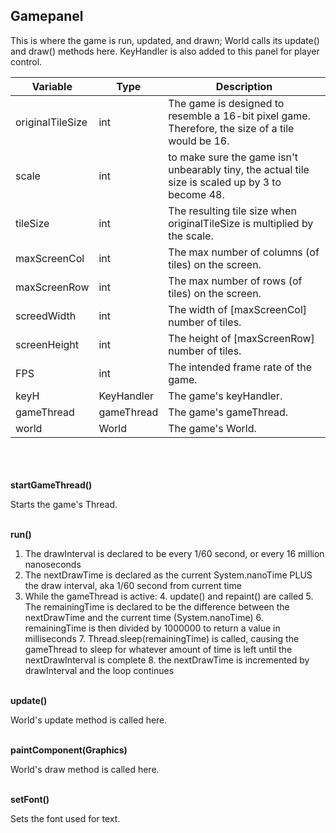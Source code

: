 ## Gamepanel

This is where the game is run, updated, and drawn; World calls its update() and draw() methods here. 
KeyHandler is also added to this panel for player control.

| Variable         | Type       | Description                                                                                       |
|------------------|------------|---------------------------------------------------------------------------------------------------|
| originalTileSize | int        | The game is designed to resemble a 16-bit pixel game. Therefore, the size of a tile would be 16.  |
| scale            | int        | to make sure the game isn't unbearably tiny, the actual tile size is scaled up by 3 to become 48. |
| tileSize         | int        | The resulting tile size when originalTileSize is multiplied by the scale.                         |
| maxScreenCol     | int        | The max number of columns (of tiles) on the screen.                                               |
| maxScreenRow     | int        | The max number of rows (of tiles) on the screen.                                                  |
| screedWidth      | int        | The width of [maxScreenCol] number of tiles.                                                      |
| screenHeight     | int        | The height of [maxScreenRow] number of tiles.                                                     |
| FPS              | int        | The intended frame rate of the game.                                                              |
| keyH             | KeyHandler | The game's keyHandler.                                                                            |
| gameThread       | gameThread | The game's gameThread.                                                                            |
| world            | World      | The game's World.                                                                                 |

\
\
\
__startGameThread()__

Starts the game's Thread.

\
__run()__

1. The drawInterval is declared to be every 1/60 second, or every 16 million nanoseconds
2. The nextDrawTime is declared as the current System.nanoTime PLUS the draw interval, aka 1/60 second from current time
3. While the gameThread is active:
   4. update() and repaint() are called
   5. The remainingTime is declared to be the difference between the nextDrawTime and the current time (System.nanoTime)
   6. remainingTime is then divided by 1000000 to return a value in milliseconds
   7. Thread.sleep(remainingTime) is called, causing the gameThread to sleep for whatever amount of time is left until the nextDrawInterval is complete
   8. the nextDrawTime is incremented by drawInterval and the loop continues

\
__update()__

World's update method is called here.

\
__paintComponent(Graphics)__

World's draw method is called here.

\
__setFont()__

Sets the font used for text.
